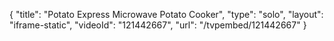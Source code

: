 {
    "title": "Potato Express Microwave Potato Cooker",
    "type": "solo",
    "layout": "iframe-static",
    "videoId": "121442667",
    "url": "\/tvpembed\/121442667"
}